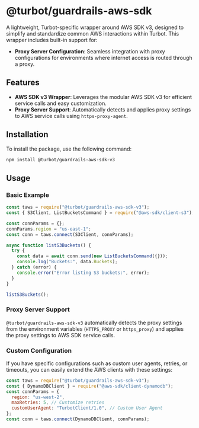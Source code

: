 # @turbot/guardrails-aws-sdk

A lightweight, Turbot-specific wrapper around AWS SDK v3, designed to simplify and standardize common AWS interactions within Turbot. This wrapper includes built-in support for:

- **Proxy Server Configuration**: Seamless integration with proxy configurations for environments where internet access is routed through a proxy.

## Features

- **AWS SDK v3 Wrapper**: Leverages the modular AWS SDK v3 for efficient service calls and easy customization.
- **Proxy Server Support**: Automatically detects and applies proxy settings to AWS service calls using `https-proxy-agent`.

## Installation

To install the package, use the following command:

```bash
npm install @turbot/guardrails-aws-sdk-v3
```



## Usage

### Basic Example

```javascript
const taws = require("@turbot/guardrails-aws-sdk-v3");
const { S3Client, ListBucketsCommand } = require("@aws-sdk/client-s3");

const connParams = {};
connParams.region = "us-east-1";
const conn = taws.connect(S3Client, connParams);

async function listS3Buckets() {
  try {
    const data = await conn.send(new ListBucketsCommand({}));
    console.log("Buckets:", data.Buckets);
  } catch (error) {
    console.error("Error listing S3 buckets:", error);
  }
}

listS3Buckets();
```

### Proxy Server Support

`@turbot/guardrails-aws-sdk-v3` automatically detects the proxy settings from the environment variables (`HTTPS_PROXY` or `https_proxy`) and applies the proxy settings to AWS SDK service calls.


### Custom Configuration

If you have specific configurations such as custom user agents, retries, or timeouts, you can easily extend the AWS clients with these settings:

```javascript
const taws = require("@turbot/guardrails-aws-sdk-v3");
const { DynamoDBClient } = require("@aws-sdk/client-dynamodb");
const connParams = {
  region: "us-west-2",
  maxRetries: 5, // Customize retries
  customUserAgent: "TurbotClient/1.0", // Custom User Agent
};
const conn = taws.connect(DynamoDBClient, connParams);
```
